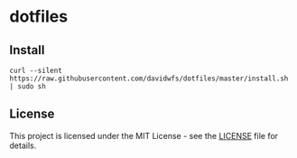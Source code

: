 # dotfiles

## Install
```
curl --silent https://raw.githubusercontent.com/davidwfs/dotfiles/master/install.sh | sudo sh
```

## License

This project is licensed under the MIT License - see the [LICENSE](LICENSE) file for details.
